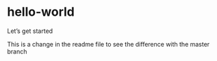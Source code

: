 # hello-world
Let’s get started

This is a change in the readme file to see the difference with the master branch
